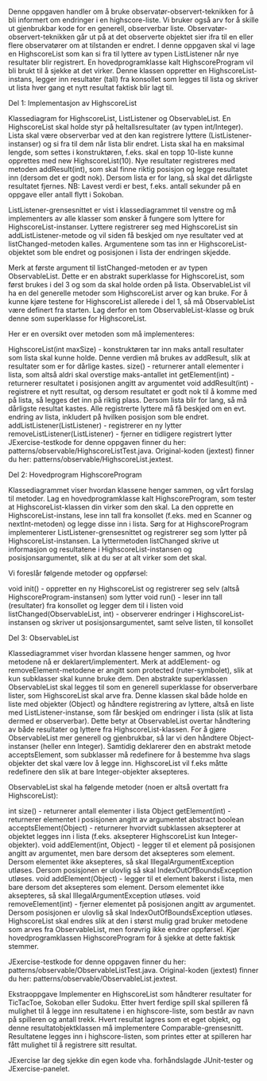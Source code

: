 Denne oppgaven handler om å bruke observatør-observert-teknikken for å bli informert om endringer i en highscore-liste. Vi bruker også arv for å skille ut gjenbrukbar kode for en generell, observerbar liste.
Observatør-observert-teknikken går ut på at det observerte objektet sier ifra til en eller flere observatører om at tilstanden er endret. I denne oppgaven skal vi lage en HighscoreList som kan si fra til lyttere av typen ListListener når nye resultater blir registrert. En hovedprogramklasse kalt HighscoreProgram vil bli brukt til å sjekke at det virker. Denne klassen oppretter en HighscoreList-instans, legger inn resultater (tall) fra konsollet som legges til lista og skriver ut lista hver gang et nytt resultat faktisk blir lagt til.

Del 1: Implementasjon av HighscoreList

Klassediagram for HighscoreList, ListListener og ObservableList.
En HighscoreList skal holde styr på heltallsresultater (av typen int/Integer). Lista skal være observerbar ved at den kan registrere lyttere (ListListener-instanser) og si fra til dem når lista blir endret. Lista skal ha en maksimal lengde, som settes i konstruktøren, f.eks. skal en topp 10-liste kunne opprettes med new HighscoreList(10). Nye resultater registreres med metoden addResult(int), som skal finne riktig posisjon og legge resultatet inn (dersom det er godt nok). Dersom lista er for lang, så skal det dårligste resultatet fjernes. NB: Lavest verdi er best, f.eks. antall sekunder på en oppgave eller antall flytt i Sokoban.

ListListener-grensesnittet er vist i klassediagrammet til venstre og må implementers av alle klasser som ønsker å fungere som lyttere for HighscoreList-instanser. Lyttere registrerer seg med HighscoreList sin addListListener-metode og vil siden få beskjed om nye resultater ved at listChanged-metoden kalles. Argumentene som tas inn er HighscoreList-objektet som ble endret og posisjonen i lista der endringen skjedde.

Merk at første argument til listChanged-metoden er av typen ObservableList. Dette er en abstrakt superklasse for HighscoreList, som først brukes i del 3 og som da skal holde orden på lista. ObservableList vil ha en del generelle metoder som HighscoreList arver og kan bruke. For å kunne kjøre testene for HighscoreList allerede i del 1, så må ObservableList være definert fra starten. Lag derfor en tom ObservableList-klasse og bruk denne som superklasse for HighscoreList.

Her er en oversikt over metoden som må implementeres:

HighscoreList(int maxSize) - konstruktøren tar inn maks antall resultater som lista skal kunne holde. Denne verdien må brukes av addResult, slik at resultater som er for dårlige kastes.
size() - returnerer antall elementer i lista, som altså aldri skal overstige maks-antallet
int getElement(int) - returnerer resultatet i posisjonen angitt av argumentet
void addResult(int) - registrere et nytt resultat, og dersom resultatet er godt nok til å komme med på lista, så legges det inn på riktig plass. Dersom lista blir for lang, så må dårligste resultat kastes. Alle registrerte lyttere må få beskjed om en evt. endring av lista, inkludert på hvilken posisjon som ble endret.
addListListener(ListListener) - registrerer en ny lytter
removeListListener(ListListener) - fjerner en tidligere registrert lytter
JExercise-testkode for denne oppgaven finner du her: patterns/observable/HighscoreListTest.java. Original-koden (jextest) finner du her: patterns/observable/HighscoreList.jextest.

Del 2: Hovedprogram HighscoreProgram

Klassediagrammet viser hvordan klassene henger sammen, og vårt forslag til metoder.
Lag en hovedprogramklasse kalt HighscoreProgram, som tester at HighscoreList-klassen din virker som den skal. La den opprette en HighscoreList-instans, lese inn tall fra konsollet (f.eks. med en Scanner og nextInt-metoden) og legge disse inn i lista. Sørg for at HighscoreProgram implementerer ListListener-grensesnittet og registrerer seg som lytter på HighscoreList-instansen. La lyttermetoden listChanged skrive ut informasjon og resultatene i HighscoreList-instansen og posisjonsargumentet, slik at du ser at alt virker som det skal.

Vi foreslår følgende metoder og oppførsel:

void init() - oppretter en ny HighscoreList og registrerer seg selv (altså HighscoreProgram-instansen) som lytter
void run() - leser inn tall (resultater) fra konsollet og legger dem til i listen
void listChanged(ObservableList, int) - observerer endringer i HighscoreList-instansen og skriver ut posisjonsargumentet, samt selve listen, til konsollet
 
Del 3: ObservableList

Klassediagrammet viser hvordan klassene henger sammen, og hvor metodene nå er deklarert/implementert. Merk at addElement- og removeElement-metodene er angitt som protected (ruter-symbolet), slik at kun subklasser skal kunne bruke dem.
Den abstrakte superklassen ObservableList skal legges til som en generell superklasse for observerbare lister, som HighscoreList skal arve fra. Denne klassen skal både holde en liste med objekter (Object) og håndtere registrering av lyttere, altså en liste med ListListener-instanse, som får beskjed om endringer i lista (slik at lista dermed er observerbar). Dette betyr at ObservableList overtar håndtering av både resultater og lyttere fra HighscoreList-klassen. For å gjøre ObservableList mer generell og gjenbrukbar, så lar vi den håndtere Object-instanser (heller enn Integer). Samtidig deklarerer den en abstrakt metode acceptsElement, som subklasser må redefinere for å bestemme hva slags objekter det skal være lov å legge inn. HighscoreList vil f.eks måtte redefinere den slik at bare Integer-objekter aksepteres.

ObservableList skal ha følgende metoder (noen er altså overtatt fra HighscoreList):

int size() - returnerer antall elementer i lista
Object getElement(int) - returnerer elementet i posisjonen angitt av argumentet
abstract boolean acceptsElement(Object) - returnerer hvorvidt subklassen aksepterer at objektet legges inn i lista (f.eks. aksepterer HighscoreList kun Integer-objekter).
void addElement(int, Object) - legger til et element på posisjonen angitt av argumentet, men bare dersom det aksepteres som element. Dersom elementet ikke aksepteres, så skal IllegalArgumentException utløses. Dersom posisjonen er ulovlig så skal IndexOutOfBoundsException utløses.
void addElement(Object) - legger til et element bakerst i lista, men bare dersom det aksepteres som element. Dersom elementet ikke aksepteres, så skal IllegalArgumentException utløses.
void removeElement(int) - fjerner elementet på posisjonen angitt av argumentet. Dersom posisjonen er ulovlig så skal IndexOutOfBoundsException utløses.
HighscoreList skal endres slik at den i størst mulig grad bruker metodene som arves fra ObservableList, men forøvrig ikke endrer oppførsel. Kjør hovedprogramklassen HighscoreProgram for å sjekke at dette faktisk stemmer.

 
JExercise-testkode for denne oppgaven finner du her: patterns/observable/ObservableListTest.java. Original-koden (jextest) finner du her: patterns/observable/ObservableList.jextest.

Ekstraoppgave
Implementer en HighscoreList som håndterer resultater for TicTacToe, Sokoban eller Sudoku. Etter hvert ferdige spill skal spilleren få mulighet til å legge inn resultatene i en highscore-liste, som består av navn på spilleren og antall trekk. Hvert resultat lagres som et eget objekt, og denne resultatobjektklassen må implementere Comparable-grensesnitt. Resultatene legges inn i highscore-listen, som printes etter at spilleren har fått mulighet til å registrere sitt resultat.

 


JExercise lar deg sjekke din egen kode vha. forhåndslagde JUnit-tester og JExercise-panelet. 
